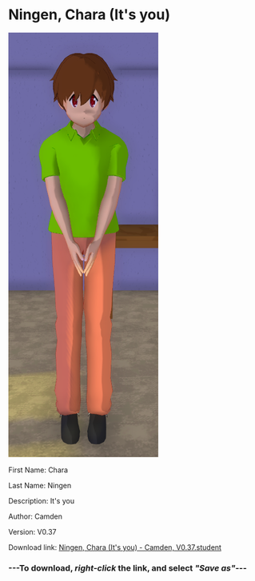 # Ningen, Chara (It's you)

<img src = "https://raw.githubusercontent.com/Arbiter1223/Daigaku-Gurashi-Custom-Students/master/Students/Files/Ningen%2C%20Chara%20(It's%20you).png">

First Name: Chara

Last Name: Ningen

Description: It's you

Author: Camden

Version: V0.37

Download link: <a href="https://raw.githubusercontent.com/Arbiter1223/Daigaku-Gurashi-Custom-Students/master/Students/Files/Ningen%2C%20Chara%20(It's%20you)%20-%20Camden%2C%20V0.37.student">Ningen, Chara (It's you) - Camden, V0.37.student</a>

### ---**To download, _right-click_ the link, and select _"Save as"_**---
